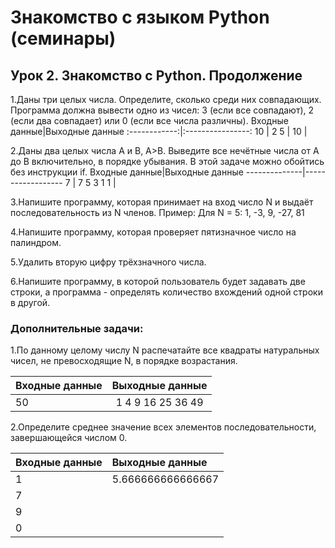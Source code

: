 # Знакомство с языком Python (семинары)

## Урок 2. Знакомство с Python. Продолжение

1.Даны три целых числа. Определите, сколько среди них совпадающих. Программа должна вывести одно из чисел: 3 (если все совпадают), 2 (если два совпадает) или 0 (если все числа различны).
Входные данные|Выходные данные
:------------:|:----------------:
10            | 2
5             |
10	          |  


2.Даны два целых числа A и В, A>B. Выведите все нечётные числа от A до B включительно, в порядке убывания. В этой задаче можно обойтись без инструкции if.
Входные данные|Выходные данные
--------------|------------------
7             | 7 5 3 1
1             |

3.Напишите программу, которая принимает на вход число N и выдаёт последовательность из N членов.
Пример:
Для N = 5: 1, -3, 9, -27, 81

4.Напишите программу, которая проверяет пятизначное число на палиндром.

5.Удалить вторую цифру трёхзначного числа.

6.Напишите программу, в которой пользователь будет задавать две строки, а программа - определять количество вхождений одной строки в другой.

### Дополнительные задачи:

1.По данному целому числу N распечатайте все квадраты натуральных чисел, не превосходящие N, в порядке возрастания.

Входные данные|Выходные данные
--------------|:---------------:
50         |1 4 9 16 25 36 49


2.Определите среднее значение всех элементов последовательности, завершающейся числом 0.

Входные данные|Выходные данные
--------------|:-----------------
1             | 5.666666666666667
7             |
9             |
0             |
